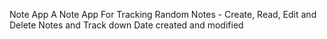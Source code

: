 Note App
A Note App For Tracking Random Notes - Create, Read, Edit and Delete Notes and Track down Date created and modified
